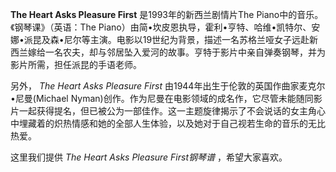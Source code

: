 

**The Heart Asks Pleasure First** 是1993年的新西兰剧情片The Piano中的音乐。《钢琴课》（英语：The
Piano）由简•坎皮恩执导，霍利•亨特、哈维•凯特尔、安娜•派昆及森•尼尔等主演。电影以19世纪为背景，描述一名苏格兰哑女子远赴新西兰嫁给一名农夫，却与邻居坠入爱河的故事。亨特于影片中亲自弹奏钢琴，并为影片所需，担任派昆的手语老师。

  
另外， _The Heart Asks Pleasure First_ 由1944年出生于伦敦的英国作曲家麦克尔•尼曼(Michael
Nyman)创作。作为尼曼在电影领域的成名作，它尽管未能随同影片一起获得提名，但已被公为一部佳作。这一主题旋律揭示了不会说话的女主角心中埋藏着的炽热情感和她的全部人生体验，以及她对于自己视若生命的音乐的无比热爱。

  
这里我们提供 _The Heart Asks Pleasure First钢琴谱_ ，希望大家喜欢。

